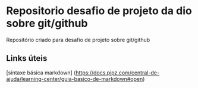 # Repositorio desafio de projeto da dio sobre git/github
Repositório criado para desafio de projeto sobre git/github


## Links úteis
[sintaxe básica markdown] (https://docs.pipz.com/central-de-ajuda/learning-center/guia-basico-de-markdown#open)
